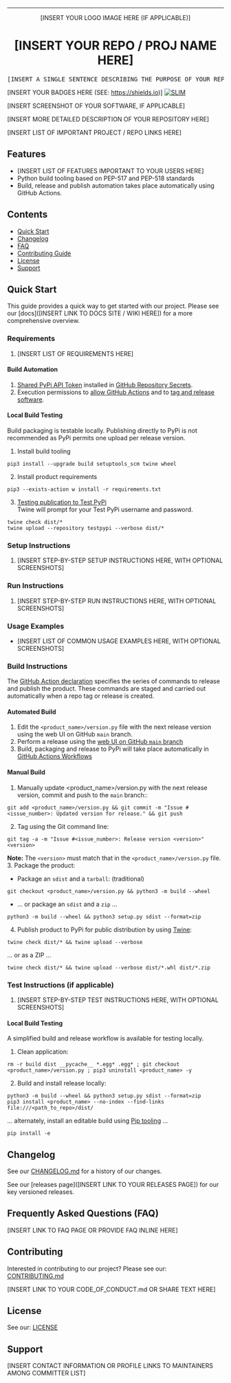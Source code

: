 <!-- Header block for project -->
<hr>

<div align="center">

[INSERT YOUR LOGO IMAGE HERE (IF APPLICABLE)]
<!-- ☝️ Replace with your logo (if applicable) via ![](https://uri-to-your-logo-image) ☝️ -->
<!-- ☝️ If you see logo rendering errors, make sure you're not using indentation, or try an HTML IMG tag -->

<h1 align="center">[INSERT YOUR REPO / PROJ NAME HERE]</h1>
<!-- ☝️ Replace with your repo name ☝️ -->

</div>

<pre align="center">[INSERT A SINGLE SENTENCE DESCRIBING THE PURPOSE OF YOUR REPO / PROJ]</pre>
<!-- ☝️ Replace with a single sentence describing the purpose of your repo / proj ☝️ -->

<!-- Header block for project -->

[INSERT YOUR BADGES HERE (SEE: https://shields.io)] [![SLIM](https://img.shields.io/badge/Best%20Practices%20from-SLIM-blue)](https://nasa-ammos.github.io/slim/)
<!-- ☝️ Add badges via: https://shields.io e.g. ![](https://img.shields.io/github/your_chosen_action/your_org/your_repo) ☝️ -->

[INSERT SCREENSHOT OF YOUR SOFTWARE, IF APPLICABLE]
<!-- ☝️ Screenshot of your software (if applicable) via ![](https://uri-to-your-screenshot) ☝️ -->

[INSERT MORE DETAILED DESCRIPTION OF YOUR REPOSITORY HERE]
<!-- ☝️ Replace with a more detailed description of your repository, including why it was made and whom its intended for.  ☝️ -->

[INSERT LIST OF IMPORTANT PROJECT / REPO LINKS HERE]
<!-- example links>
[Website](INSERT WEBSITE LINK HERE) | [Docs/Wiki](INSERT DOCS/WIKI SITE LINK HERE) | [Discussion Board](INSERT DISCUSSION BOARD LINK HERE) | [Issue Tracker](INSERT ISSUE TRACKER LINK HERE)
-->

## Features

* [INSERT LIST OF FEATURES IMPORTANT TO YOUR USERS HERE]
* Python build tooling based on PEP-517 and PEP-518 standards
* Build, release and publish automation takes place automatically using GitHub Actions. 
  
<!-- ☝️ Replace with a bullet-point list of your features ☝️ -->

## Contents

* [Quick Start](#quick-start)
* [Changelog](#changelog)
* [FAQ](#frequently-asked-questions-faq)
* [Contributing Guide](#contributing)
* [License](#license)
* [Support](#support)

## Quick Start

This guide provides a quick way to get started with our project. Please see our [docs]([INSERT LINK TO DOCS SITE / WIKI HERE]) for a more comprehensive overview.

### Requirements

1. [INSERT LIST OF REQUIREMENTS HERE]
  
<!-- ☝️ Replace with a numbered list of your requirements, including hardware if applicable ☝️ -->

#### Build Automation
1. [Shared PyPi API Token](https://test.pypi.org/help#apitoken) installed in [GitHub Repository Secrets](https://docs.github.com/en/actions/security-guides/encrypted-secrets#creating-encrypted-secrets-for-a-repository).
2. Execution permissions to [allow GitHub Actions](https://docs.github.com/en/repositories/managing-your-repositorys-settings-and-features/enabling-features-for-your-repository/managing-github-actions-settings-for-a-repository#managing-github-actions-permissions-for-your-repository) and to [tag and release software](https://docs.github.com/en/account-and-profile/setting-up-and-managing-your-personal-account-on-github/managing-personal-account-settings/permission-levels-for-a-personal-account-repository#collaborator-access-for-a-repository-owned-by-a-personal-account).

#### Local Build Testing
Build packaging is testable locally. Publishing directly to PyPi is not recommended as PyPi permits one upload per release version.
1. Install build tooling
```
pip3 install --upgrade build setuptools_scm twine wheel
```
2. Install product requirements
``` 
pip3 --exists-action w install -r requirements.txt
```  
3. [Testing publication to Test PyPi](https://packaging.python.org/en/latest/guides/using-testpypi/)  
Twine will prompt for your Test PyPi username and password.
```
twine check dist/*
twine upload --repository testpypi --verbose dist/*
```

### Setup Instructions

1. [INSERT STEP-BY-STEP SETUP INSTRUCTIONS HERE, WITH OPTIONAL SCREENSHOTS]
   
<!-- ☝️ Replace with a numbered list of how to set up your software prior to running ☝️ -->

### Run Instructions

1. [INSERT STEP-BY-STEP RUN INSTRUCTIONS HERE, WITH OPTIONAL SCREENSHOTS]

<!-- ☝️ Replace with a numbered list of your run instructions, including expected results ☝️ -->

### Usage Examples

* [INSERT LIST OF COMMON USAGE EXAMPLES HERE, WITH OPTIONAL SCREENSHOTS]

<!-- ☝️ Replace with a list of your usage examples, including screenshots if possible, and link to external documentation for details ☝️ -->

### Build Instructions
The [GitHub Action declaration](./.github/workflows/python-publish.yml) specifies the series of commands to release and publish the product. These commands are staged and carried out automatically when a repo tag or release is created.

#### Automated Build
1. Edit the `<product_name>/version.py` file with the next release version using the web UI on GitHub `main` branch.
2. Perform a release using the [web UI on GitHub `main` branch](./releases/new)
3. Build, packaging and release to PyPi will take place automatically in [GitHub Actions Workflows](./actions)

<!-- ☝️ If necessary, update with a numbered list of your build instructions, including expected results / outputs with optional screenshots ☝️ -->

#### Manual Build
1. Manually update <product_name>/version.py with the next release version, commit and push to the `main` branch::
``` 
git add <product_name>/version.py && git commit -m "Issue #<issue_number>: Updated version for release." && git push
```
2. Tag using the Git command line: 
``` 
git tag -a -m "Issue #<issue_number>: Release version <version>" <version>
```
**Note:** The `<version>` must match that in the `<product_name>/version.py` file.
3. Package the product:
- Package an `sdist` and a `tarball`: (traditional)
``` 
git checkout <product_name>/version.py && python3 -m build --wheel
```
- ... or package an `sdist` and a `zip` ...
``` 
python3 -m build --wheel && python3 setup.py sdist --format=zip
```
4. Publish product to PyPi for public distribution by using [Twine](https://twine.readthedocs.io/en/latest/):
``` 
twine check dist/* && twine upload --verbose
```
... or as a ZIP ...
``` 
twine check dist/* && twine upload --verbose dist/*.whl dist/*.zip
```

<!-- ☝️ If necessary, update with a numbered list of your build instructions, including expected results / outputs with optional screenshots ☝️ -->

### Test Instructions (if applicable)
1. [INSERT STEP-BY-STEP TEST INSTRUCTIONS HERE, WITH OPTIONAL SCREENSHOTS]

<!-- ☝️ Replace with a numbered list of your test instructions, including expected results / outputs with optional screenshots ☝️ -->

#### Local Build Testing
A simplified build and release workflow is available for testing locally.  

1. Clean application:
``` 
rm -r build dist __pycache__ *.egg* .egg* ; git checkout <product_name>/version.py ; pip3 uninstall <product_name> -y
```
2. Build and install release locally:
``` 
python3 -m build --wheel && python3 setup.py sdist --format=zip
pip3 install <product_name> --no-index --find-links file:///<path_to_repo>/dist/
```  
... alternately, install an editable build using [Pip tooling](https://pypi.org/project/pip/) ...
``` 
pip install -e
```

<!-- ☝️ If necessary, update with numbered list of your test instructions, including expected results / outputs with optional screenshots ☝️ -->

## Changelog

See our [CHANGELOG.md](CHANGELOG.md) for a history of our changes.

See our [releases page]([INSERT LINK TO YOUR RELEASES PAGE]) for our key versioned releases.

<!-- ☝️ Replace with links to your changelog and releases page ☝️ -->

## Frequently Asked Questions (FAQ)

[INSERT LINK TO FAQ PAGE OR PROVIDE FAQ INLINE HERE]
<!-- example link to FAQ PAGE>
Questions about our project? Please see our: [FAQ]([INSERT LINK TO FAQ / DISCUSSION BOARD])
-->

<!-- example FAQ inline format>
1. Question 1
   - Answer to question 1
2. Question 2
   - Answer to question 2
-->

<!-- example FAQ inline with no questions yet>
No questions yet. Propose a question to be added here by reaching out to our contributors! See support section below.
-->

<!-- ☝️ Replace with a list of frequently asked questions from your project, or post a link to your FAQ on a discussion board ☝️ -->

## Contributing

Interested in contributing to our project? Please see our: [CONTRIBUTING.md](./CONTRIBUTING.md)

<!-- example inline contributing guide>
1. Create an GitHub issue ticket describing what changes you need (e.g. issue-1)
2. [Fork](INSERT LINK TO YOUR REPO FORK PAGE HERE, e.g. https://github.com/my_org/my_repo/fork) this repo
3. Make your modifications in your own fork
4. Make a pull-request in this repo with the code in your fork and tag the repo owner / largest contributor as a reviewer

**Working on your first pull request?** See guide: [How to Contribute to an Open Source Project on GitHub](https://kcd.im/pull-request)
-->

[INSERT LINK TO YOUR CODE_OF_CONDUCT.md OR SHARE TEXT HERE]
<!-- example link to CODE_OF_CONDUCT.md>
For guidance on how to interact with our team, please see our code of conduct located at: [CODE_OF_CONDUCT.md](CODE_OF_CONDUCT.md)
-->

<!-- ☝️ Replace with a text describing how people may contribute to your project, or link to your contribution guide directly ☝️ -->

## License

See our: [LICENSE](LICENSE)
<!-- ☝️ Replace with the text of your copyright and license, or directly link to your license file ☝️ -->

## Support

[INSERT CONTACT INFORMATION OR PROFILE LINKS TO MAINTAINERS AMONG COMMITTER LIST]

<!-- example list of contacts>
Key points of contact are: [@github-user-1](link to github profile) [@github-user-2](link to github profile)
-->

<!-- ☝️ Replace with the key individuals who should be contacted for questions ☝️ -->

